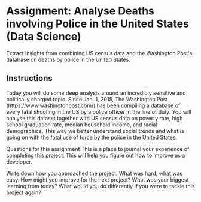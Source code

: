 # Assignment: Analyse Deaths involving Police in the United States (Data Science)

Extract insights from combining US census data and the Washington Post's database on deaths by police in the United States.

## Instructions

Today you will do some deep analysis around an incredibly sensitive and politically charged topic. Since Jan. 1, 2015, The Washington Post (https://www.washingtonpost.com/) has been compiling a database of every fatal shooting in the US by a police officer in the line of duty. You will analyse this dataset together with US census data on poverty rate, high school graduation rate, median household income, and racial demographics. This way we better understand social trends and what is going on with the fatal use of force by the police in the United States.

Questions for this assignment
This is a place to journal your experience of completing this project. This will help you figure out how to improve as a developer.

Write down how you approached the project. What was hard, what was easy. How might you improve for the next project? What was your biggest learning from today? What would you do differently if you were to tackle this project again?
